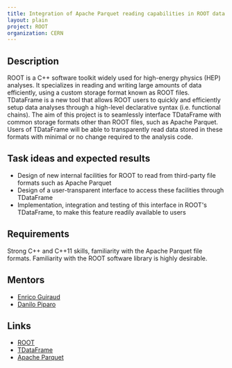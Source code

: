 ```yaml
---
title: Integration of Apache Parquet reading capabilities in ROOT data analyses
layout: plain
project: ROOT
organization: CERN
---
```


## Description
ROOT is a C++ software toolkit widely used for high-energy physics (HEP) analyses. It specializes in reading and writing large amounts of data efficiently, using a custom storage format known as ROOT files. TDataFrame is a new tool that allows ROOT users to quickly and efficiently setup data analyses through a high-level declarative syntax (i.e. functional chains).
The aim of this project is to seamlessly interface TDataFrame with common storage formats other than ROOT files, such as Apache Parquet. Users of TDataFrame will be able to transparently read data stored in these formats with minimal or no change required to the analysis code.

## Task ideas and expected results
 * Design of new internal facilities for ROOT to read from third-party file formats such as Apache Parquet
 * Design of a user-transparent interface to access these facilities through TDataFrame
 * Implementation, integration and testing of this interface in ROOT's TDataFrame, to make this feature readily available to users

## Requirements
Strong C++ and C++11 skills, familiarity with the Apache Parquet file formats. Familiarity with the ROOT software library is highly desirable.

## Mentors
  * [Enrico Guiraud](mailto:enrico.guiraud@cern.ch)
  * [Danilo Piparo](mailto:danilo.piparo@cern.ch)

## Links
  * [ROOT](https://root.cern/)
  * [TDataFrame](https://root.cern.ch/doc/master/group__dataframe.html)
  * [Apache Parquet](https://parquet.apache.org/)
